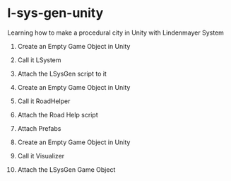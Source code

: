# l-sys-gen-unity
Learning how to make a procedural city in Unity with Lindenmayer System

1. Create an Empty Game Object in Unity
2. Call it LSystem
3. Attach the LSysGen script to it

4. Create an Empty Game Object in Unity
5. Call it RoadHelper
6. Attach the Road Help script
7. Attach Prefabs

8. Create an Empty Game Object in Unity
9. Call it Visualizer
10. Attach the LSysGen Game Object
